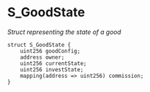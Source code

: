 # S_GoodState
*Struct representing the state of a good*


```solidity
struct S_GoodState {
    uint256 goodConfig;
    address owner;
    uint256 currentState;
    uint256 investState;
    mapping(address => uint256) commission;
}
```


